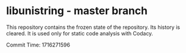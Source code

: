 # libunistring - master branch

This repository contains the frozen state of the repository.
Its history is cleared. It is used only for static code
analysis with Codacy.

Commit Time: 1716271596